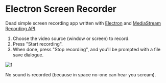 # Electron Screen Recorder

Dead simple screen recording app written with [Electron](https://www.electronjs.org/) and [MediaStream Recording API](https://developer.mozilla.org/en-US/docs/Web/API/MediaStream_Recording_API).

1. Choose the video source (window or screen) to record.
2. Press "Start recording".
3. When done, press "Stop recording", and you'll be prompted with a file save dialogue.

![1](https://i.imgur.com/KNjIYKd.png)

No sound is recorded (because in space no-one can hear you scream).
